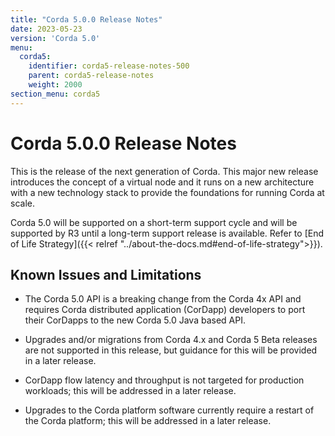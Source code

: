 ```yaml
---
title: "Corda 5.0.0 Release Notes"
date: 2023-05-23
version: 'Corda 5.0'
menu:
  corda5:
    identifier: corda5-release-notes-500
    parent: corda5-release-notes
    weight: 2000
section_menu: corda5
---
```

# Corda 5.0.0 Release Notes
This is the release of the next generation of Corda. This major new release introduces the concept of a virtual node and it runs on a new architecture with a new technology stack to provide the foundations for running Corda at scale. 

Corda 5.0 will be supported on a short-term support cycle and will be supported by R3 until a long-term support release is available. Refer to [End of Life Strategy]({{< relref "../about-the-docs.md#end-of-life-strategy">}}).

## Known Issues and Limitations

* The Corda 5.0 API is a breaking change from the Corda 4x API and requires Corda distributed application (CorDapp) developers to port their CorDapps to the new Corda 5.0 Java based API.

* Upgrades and/or migrations from Corda 4.x and Corda 5 Beta releases are not supported in this release, but guidance for this will be provided in a later release.
* CorDapp flow latency and throughput is not targeted for production workloads; this will be addressed in a later release.

* Upgrades to the Corda platform software currently require a restart of the Corda platform; this will be addressed in a later release.